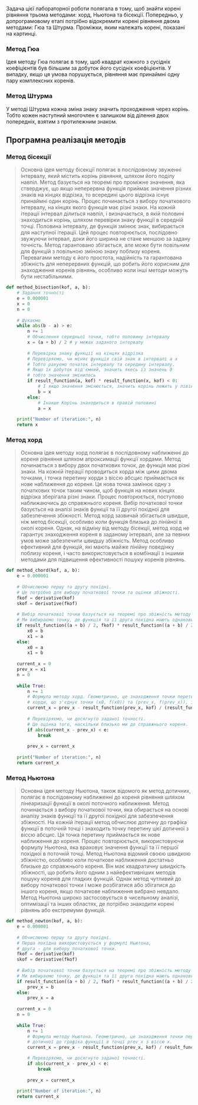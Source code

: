 

Задача цієї лабораторної роботи полягала в тому, щоб знайти корені рівняння трьома методами: хорд, Ньютона та бісекції.
Попередньо, у допрограмовому етапі потрібно відокремити корені рівняння двома методами: Гюа та Штурма. Проміжки, яким належать корені, показані на картинці.

### Метод Гюа

Ідея методу Гюа полягає в тому, щоб квадрат кожного з сусідніх коефіцієнтів був більшим за добуток його сусідніх коефіцієнтів. У випадку, якщо ця умова порушується, рівняння має принаймні одну пару комплексних коренів.

### Метод Штурма

У методі Штурма кожна зміна знаку значить проходження через корінь. Тобто кожен наступний многочлен є залишком від ділення двох попередніх, взятим з протилежним знаком.

## Програмна реалізація методів

### Метод бісекції
> Основна ідея методу бісекції полягає в послідовному звуженні інтервалу, який містить корінь рівняння, шляхом його поділу навпіл. Метод базується на теоремі про проміжне значення, яка стверджує, що якщо неперервна функція приймає значення різних знаків на кінцях відрізка, то всередині цього відрізка існує принаймні один корінь. Процес починається з вибору початкового інтервалу, на кінцях якого функція має різні знаки. На кожній ітерації інтервал ділиться навпіл, і визначається, в якій половині знаходиться корінь, шляхом перевірки знаку функції в середній точці. Половина інтервалу, де функція змінює знак, вибирається для наступної ітерації. Цей процес повторюється, послідовно звужуючи інтервал, доки його ширина не стане меншою за задану точність. Метод гарантовано збігається, але може бути повільним для функцій з повільною зміною знаку поблизу кореня. Перевагами методу є його простота, надійність та гарантована збіжність для неперервних функцій, що робить його корисним для знаходження коренів рівнянь, особливо коли інші методи можуть бути нестабільними.

```python
def method_bisection(kof, a, b):
    # Задання точності
    e = 0.000001
    x = 0
    n = 0
    
    # Шукаємо 
    while abs(b - a) > e:
        n += 1
        # Обчислення середньої точки, тобто половину інтервалу
        x = (a + b) / 2 # у межах заданого інтервалу 
        
        # Перевірка знаку функції на кінцях відрізка
        # Перевіряємо, чи міняє функція свій знак в інтервалі a x 
        # Тобто рахуємо початок інтервалу та середину інтервалу.
        # Якщо їх добуток від'ємний, значить якесь із значень 0
        # тобто значення змінилось 
        if result_function(a, kof) * result_function(x, kof) < 0:
            # І якщо значення змінюється, значить корінь лежить у лівій половині
            b = x
        else:
            # Інакше Корінь знаходиться в правій половині
            a = x
    
    print("Number of iteration:", n)
    return x
```

### Метод хорд
> Основна ідея методу хорд полягає в послідовному наближенні до кореня рівняння шляхом апроксимації функції хордами. Метод починається з вибору двох початкових точок, де функція має різні знаки. На кожній ітерації проводиться хорда між цими двома точками, і точка перетину хорди з віссю абсцис приймається як нове наближення до кореня. Ця нова точка замінює одну з початкових точок таким чином, щоб функція на нових кінцях відрізка зберігала різні знаки. Процес повторюється, поступово наближаючись до справжнього кореня. Вибір початкової точки базується на аналізі знаків функції та її другої похідної для забезпечення збіжності. Метод хорд зазвичай збігається швидше, ніж метод бісекції, особливо коли функція близька до лінійної в околі кореня. Однак, на відміну від методу бісекції, метод хорд не гарантує знаходження кореня в заданому інтервалі, але за певних умов може забезпечити швидшу збіжність. Метод особливо ефективний для функцій, які мають майже лінійну поведінку поблизу кореня, і часто використовується в комбінації з іншими методами для підвищення ефективності пошуку коренів рівнянь.

```python
def method_chord(kof, a, b):
    e = 0.000001
    
    # Обчислюємо першу та другу похідні.
    # Це потрібно для вибору початкової точки та оцінки збіжності.
    fkof = derivative(kof)
    skof = derivative(fkof)
    
    # Вибір початкової точки базується на теоремі про збіжність методу хорд.
    # Ми вибираємо точку, де функція та її друга похідна мають однаковий знак.
    if result_function((a + b) / 2, fkof) * result_function((a + b) / 2, skof) > 0:
        x0 = b
        x1 = a
    else:
        x0 = a
        x1 = b
    
    current_x = 0
    prev_x = x1
    n = 0
    
    while True:
        n += 1
        # Формула методу хорд. Геометрично, це знаходження точки перетину
        # хорди, що з'єднує точки (x0, f(x0)) та (prev_x, f(prev_x)), з віссю x.
        current_x = prev_x - result_function(prev_x, kof) / (result_function(prev_x, kof) - result_function(x0, kof)) * (prev_x - x0)
        
        # Перевіряємо, чи досягнуто заданої точності.
        # Це оцінка того, наскільки близько ми до справжнього кореня.
        if abs(current_x - prev_x) < e:
            break
        
        prev_x = current_x
    
    print("Number of iteration:", n)
    return current_x
```

### Метод Ньютона
> Основна ідея методу Ньютона, також відомого як метод дотичних, полягає в послідовному наближенні до кореня рівняння шляхом лінеаризації функції в околі поточного наближення. Метод починається з вибору початкової точки, яка обирається на основі аналізу знаків функції та її другої похідної для забезпечення збіжності. На кожній ітерації метод обчислює дотичну до графіка функції в поточній точці і знаходить точку перетину цієї дотичної з віссю абсцис. Ця точка перетину приймається як нове наближення до кореня. Процес повторюється, використовуючи формулу Ньютона, яка враховує значення функції та її першої похідної в поточній точці. Метод Ньютона відомий своєю швидкою збіжністю, особливо коли початкове наближення достатньо близьке до справжнього кореня. Він має квадратичну швидкість збіжності, що робить його одним з найефективніших методів пошуку коренів для гладких функцій. Однак метод чутливий до вибору початкової точки і може розбігатися або збігатися до іншого кореня, якщо початкове наближення вибрано невдало. Метод Ньютона широко застосовується в чисельному аналізі, оптимізації та інших областях, де потрібно знаходити корені рівнянь або екстремуми функцій.

```python
def method_newton(kof, a, b):
    e = 0.000001
    
    # Обчислюємо першу та другу похідні.
    # Перша похідна використовується у формулі Ньютона,
    # друга - для вибору початкової точки.
    fkof = derivative(kof)
    skof = derivative(fkof)
    
    # Вибір початкової точки базується на теоремі про збіжність методу Ньютона.
    # Ми вибираємо точку, де функція та її друга похідна мають однаковий знак.
    if result_function((a + b) / 2, fkof) * result_function((a + b) / 2, skof) > 0:
        prev_x = b
    else:
        prev_x = a
    
    current_x = 0
    n = 0
    
    while True:
        n += 1
        # Формула методу Ньютона. Геометрично, це знаходження точки перетину
        # дотичної до графіка функції в точці prev_x з віссю x.
        current_x = prev_x - result_function(prev_x, kof) / result_function(prev_x, fkof)

        # Перевіряємо, чи досягнуто заданої точності.
        if abs(current_x - prev_x) < e:
            break
        
        prev_x = current_x
    
    print("Number of iteration:", n)
    return current_x
```